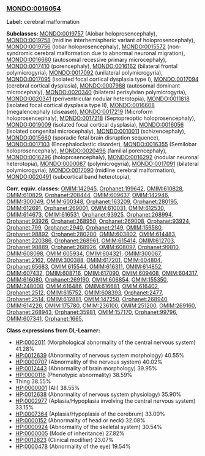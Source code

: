
### [MONDO:0016054](http://purl.obolibrary.org/obo/MONDO_0016054)
**Label:** cerebral malformation

**Subclasses:** [MONDO:0019757](http://purl.obolibrary.org/obo/MONDO_0019757) (Alobar holoprosencephaly), [MONDO:0019758](http://purl.obolibrary.org/obo/MONDO_0019758) (midline interhemispheric variant of holoprosencephaly), [MONDO:0019756](http://purl.obolibrary.org/obo/MONDO_0019756) (lobar holoprosencephaly), [MONDO:0015572](http://purl.obolibrary.org/obo/MONDO_0015572) (non-syndromic cerebral malformation due to abnormal neuronal migration), [MONDO:0016660](http://purl.obolibrary.org/obo/MONDO_0016660) (autosomal recessive primary microcephaly), [MONDO:0017410](http://purl.obolibrary.org/obo/MONDO_0017410) (porencephaly), [MONDO:0016162](http://purl.obolibrary.org/obo/MONDO_0016162) (bilateral frontal polymicrogyria), [MONDO:0017092](http://purl.obolibrary.org/obo/MONDO_0017092) (unilateral polymicrogyria), [MONDO:0017095](http://purl.obolibrary.org/obo/MONDO_0017095) (isolated focal cortical dysplasia type i), [MONDO:0017094](http://purl.obolibrary.org/obo/MONDO_0017094) (cerebral cortical dysplasia), [MONDO:0007988](http://purl.obolibrary.org/obo/MONDO_0007988) (autosomal dominant microcephaly), [MONDO:0020340](http://purl.obolibrary.org/obo/MONDO_0020340) (bilateral perisylvian polymicrogyria), [MONDO:0020341](http://purl.obolibrary.org/obo/MONDO_0020341) (periventricular nodular heterotopia), [MONDO:0011818](http://purl.obolibrary.org/obo/MONDO_0011818) (isolated focal cortical dysplasia type II), [MONDO:0016608](http://purl.obolibrary.org/obo/MONDO_0016608) (megalencephaly (disease)), [MONDO:0017219](http://purl.obolibrary.org/obo/MONDO_0017219) (Microform holoprosencephaly), [MONDO:0017218](http://purl.obolibrary.org/obo/MONDO_0017218) (Septopreoptic holoprosencephaly), [MONDO:0019009](http://purl.obolibrary.org/obo/MONDO_0019009) (isolated focal cortical dysplasia), [MONDO:0016056](http://purl.obolibrary.org/obo/MONDO_0016056) (isolated congenital microcephaly), [MONDO:0010011](http://purl.obolibrary.org/obo/MONDO_0010011) (schizencephaly), [MONDO:0015660](http://purl.obolibrary.org/obo/MONDO_0015660) (sporadic fetal brain disruption sequence), [MONDO:0017103](http://purl.obolibrary.org/obo/MONDO_0017103) (Encephaloclastic disorder), [MONDO:0016355](http://purl.obolibrary.org/obo/MONDO_0016355) (Semilobar holoprosencephaly), [MONDO:0020496](http://purl.obolibrary.org/obo/MONDO_0020496) (familial porencephaly), [MONDO:0016296](http://purl.obolibrary.org/obo/MONDO_0016296) (holoprosencephaly), [MONDO:0016292](http://purl.obolibrary.org/obo/MONDO_0016292) (nodular neuronal heterotopia), [MONDO:0000087](http://purl.obolibrary.org/obo/MONDO_0000087) (polymicrogyria), [MONDO:0017091](http://purl.obolibrary.org/obo/MONDO_0017091) (bilateral polymicrogyria), [MONDO:0017090](http://purl.obolibrary.org/obo/MONDO_0017090) (midline cerebral malformation), [MONDO:0020491](http://purl.obolibrary.org/obo/MONDO_0020491) (subcortical band heterotopia), 

**Corr. equiv. classes:** [OMIM:142945](http://purl.obolibrary.org/obo/OMIM_142945), [Orphanet:199642](http://www.orpha.net/ORDO/Orphanet_199642), [OMIM:610828](http://purl.obolibrary.org/obo/OMIM_610828), [OMIM:610829](http://purl.obolibrary.org/obo/OMIM_610829), [Orphanet:208444](http://www.orpha.net/ORDO/Orphanet_208444), [OMIM:609637](http://purl.obolibrary.org/obo/OMIM_609637), [OMIM:142946](http://purl.obolibrary.org/obo/OMIM_142946), [OMIM:300049](http://purl.obolibrary.org/obo/OMIM_300049), [OMIM:600348](http://purl.obolibrary.org/obo/OMIM_600348), [Orphanet:163209](http://www.orpha.net/ORDO/Orphanet_163209), [Orphanet:280195](http://www.orpha.net/ORDO/Orphanet_280195), [OMIM:612691](http://purl.obolibrary.org/obo/OMIM_612691), [Orphanet:269001](http://www.orpha.net/ORDO/Orphanet_269001), [OMIM:610031](http://purl.obolibrary.org/obo/OMIM_610031), [OMIM:612530](http://purl.obolibrary.org/obo/OMIM_612530), [OMIM:614673](http://purl.obolibrary.org/obo/OMIM_614673), [OMIM:616531](http://purl.obolibrary.org/obo/OMIM_616531), [Orphanet:93925](http://www.orpha.net/ORDO/Orphanet_93925), [Orphanet:268994](http://www.orpha.net/ORDO/Orphanet_268994), [Orphanet:93926](http://www.orpha.net/ORDO/Orphanet_93926), [Orphanet:268950](http://www.orpha.net/ORDO/Orphanet_268950), [Orphanet:269008](http://www.orpha.net/ORDO/Orphanet_269008), [Orphanet:93924](http://www.orpha.net/ORDO/Orphanet_93924), [Orphanet:799](http://www.orpha.net/ORDO/Orphanet_799), [Orphanet:2940](http://www.orpha.net/ORDO/Orphanet_2940), [Orphanet:2149](http://www.orpha.net/ORDO/Orphanet_2149), [OMIM:156580](http://purl.obolibrary.org/obo/OMIM_156580), [Orphanet:98892](http://www.orpha.net/ORDO/Orphanet_98892), [Orphanet:280200](http://www.orpha.net/ORDO/Orphanet_280200), [OMIM:603802](http://purl.obolibrary.org/obo/OMIM_603802), [OMIM:614483](http://purl.obolibrary.org/obo/OMIM_614483), [Orphanet:220386](http://www.orpha.net/ORDO/Orphanet_220386), [Orphanet:268961](http://www.orpha.net/ORDO/Orphanet_268961), [OMIM:615414](http://purl.obolibrary.org/obo/OMIM_615414), [OMIM:612703](http://purl.obolibrary.org/obo/OMIM_612703), [Orphanet:98889](http://www.orpha.net/ORDO/Orphanet_98889), [Orphanet:268926](http://www.orpha.net/ORDO/Orphanet_268926), [OMIM:608097](http://purl.obolibrary.org/obo/OMIM_608097), [Orphanet:99810](http://www.orpha.net/ORDO/Orphanet_99810), [OMIM:608098](http://purl.obolibrary.org/obo/OMIM_608098), [OMIM:605934](http://purl.obolibrary.org/obo/OMIM_605934), [OMIM:604321](http://purl.obolibrary.org/obo/OMIM_604321), [OMIM:300067](http://purl.obolibrary.org/obo/OMIM_300067), [Orphanet:2162](http://www.orpha.net/ORDO/Orphanet_2162), [OMIM:300388](http://purl.obolibrary.org/obo/OMIM_300388), [OMIM:617201](http://purl.obolibrary.org/obo/OMIM_617201), [OMIM:604804](http://purl.obolibrary.org/obo/OMIM_604804), [Orphanet:65683](http://www.orpha.net/ORDO/Orphanet_65683), [OMIM:615544](http://purl.obolibrary.org/obo/OMIM_615544), [OMIM:616311](http://purl.obolibrary.org/obo/OMIM_616311), [OMIM:614852](http://purl.obolibrary.org/obo/OMIM_614852), [OMIM:607432](http://purl.obolibrary.org/obo/OMIM_607432), [OMIM:608716](http://purl.obolibrary.org/obo/OMIM_608716), [OMIM:617090](http://purl.obolibrary.org/obo/OMIM_617090), [OMIM:609408](http://purl.obolibrary.org/obo/OMIM_609408), [OMIM:604317](http://purl.obolibrary.org/obo/OMIM_604317), [OMIM:616080](http://purl.obolibrary.org/obo/OMIM_616080), [Orphanet:269190](http://www.orpha.net/ORDO/Orphanet_269190), [OMIM:606854](http://purl.obolibrary.org/obo/OMIM_606854), [OMIM:155350](http://purl.obolibrary.org/obo/OMIM_155350), [OMIM:248000](http://purl.obolibrary.org/obo/OMIM_248000), [OMIM:616486](http://purl.obolibrary.org/obo/OMIM_616486), [OMIM:616681](http://purl.obolibrary.org/obo/OMIM_616681), [OMIM:616402](http://purl.obolibrary.org/obo/OMIM_616402), [Orphanet:2512](http://www.orpha.net/ORDO/Orphanet_2512), [OMIM:615752](http://purl.obolibrary.org/obo/OMIM_615752), [OMIM:608393](http://purl.obolibrary.org/obo/OMIM_608393), [Orphanet:2477](http://www.orpha.net/ORDO/Orphanet_2477), [Orphanet:2514](http://www.orpha.net/ORDO/Orphanet_2514), [OMIM:612881](http://purl.obolibrary.org/obo/OMIM_612881), [OMIM:147250](http://purl.obolibrary.org/obo/OMIM_147250), [Orphanet:268940](http://www.orpha.net/ORDO/Orphanet_268940), [OMIM:614226](http://purl.obolibrary.org/obo/OMIM_614226), [OMIM:175780](http://purl.obolibrary.org/obo/OMIM_175780), [OMIM:236100](http://purl.obolibrary.org/obo/OMIM_236100), [OMIM:251200](http://purl.obolibrary.org/obo/OMIM_251200), [OMIM:269160](http://purl.obolibrary.org/obo/OMIM_269160), [Orphanet:268943](http://www.orpha.net/ORDO/Orphanet_268943), [Orphanet:35981](http://www.orpha.net/ORDO/Orphanet_35981), [OMIM:157170](http://purl.obolibrary.org/obo/OMIM_157170), [Orphanet:99796](http://www.orpha.net/ORDO/Orphanet_99796), [OMIM:607341](http://purl.obolibrary.org/obo/OMIM_607341), [Orphanet:1665](http://www.orpha.net/ORDO/Orphanet_1665), 

**Class expressions from DL-Learner:**

- [HP:0002011](http://purl.obolibrary.org/obo/HP_0002011) (Morphological abnormality of the central nervous system) 41.28%
- [HP:0012639](http://purl.obolibrary.org/obo/HP_0012639) (Abnormality of nervous system morphology) 40.55%
- [HP:0000707](http://purl.obolibrary.org/obo/HP_0000707) (Abnormality of the nervous system) 40.02%
- [HP:0012443](http://purl.obolibrary.org/obo/HP_0012443) (Abnormality of brain morphology) 39.95%
- [HP:0000118](http://purl.obolibrary.org/obo/HP_0000118) (Phenotypic abnormality) 38.59%
- Thing 38.55%
- [HP:0000001](http://purl.obolibrary.org/obo/HP_0000001) (All) 38.55%
- [HP:0012638](http://purl.obolibrary.org/obo/HP_0012638) (Abnormality of nervous system physiology) 35.90%
- [HP:0002977](http://purl.obolibrary.org/obo/HP_0002977) (Aplasia/Hypoplasia involving the central nervous system) 33.15%
- [HP:0007364](http://purl.obolibrary.org/obo/HP_0007364) (Aplasia/Hypoplasia of the cerebrum) 33.00%
- [HP:0000152](http://purl.obolibrary.org/obo/HP_0000152) (Abnormality of head or neck) 32.08%
- [HP:0000924](http://purl.obolibrary.org/obo/HP_0000924) (Abnormality of the skeletal system) 30.54%
- [HP:0000005](http://purl.obolibrary.org/obo/HP_0000005) (Mode of inheritance) 27.82%
- [HP:0012823](http://purl.obolibrary.org/obo/HP_0012823) (Clinical modifier) 23.07%
- [HP:0000478](http://purl.obolibrary.org/obo/HP_0000478) (Abnormality of the eye) 19.54%



